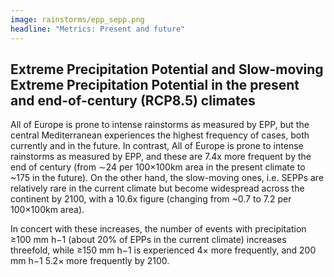 ```yaml
---
image: rainstorms/epp_sepp.png
headline: "Metrics: Present and future"
---
```


## Extreme Precipitation Potential and Slow-moving Extreme Precipitation Potential in the present and end-of-century (RCP8.5) climates

All of Europe is prone to intense rainstorms as measured by EPP, but the central Mediterranean experiences the highest frequency of cases, both currently and in the future. In contrast,
All of Europe is prone to intense rainstorms as measured by EPP, and these are 7.4x more frequent by the end of century (from ∼24 per 100×100km area in the present climate to ~175 in the future). On the other hand, the slow-moving ones, i.e. SEPPs are relatively rare in the current climate but become widespread across the continent by 2100, with a 10.6x figure (changing from ~0.7 to 7.2 per 100×100km area).

In concert with these increases, the number of events with precipitation ≥100 mm h−1 (about 20% of EPPs in the current climate) increases threefold, while ≥150 mm h−1 is experienced 4× more frequently, and 200 mm h−1 5.2× more frequently by 2100.
